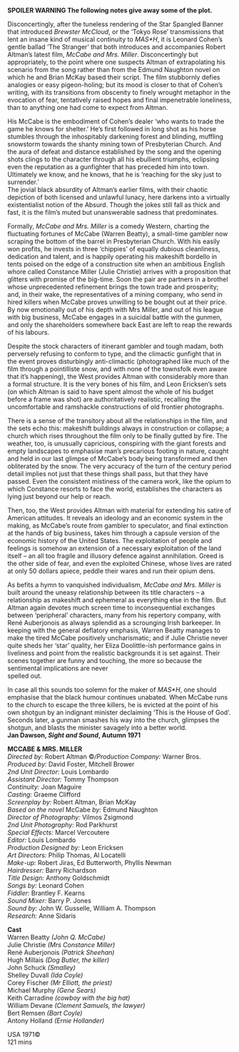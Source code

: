 

**SPOILER WARNING  The following notes give away some of the plot.**

Disconcertingly, after the tuneless rendering of the Star Spangled Banner that introduced _Brewster McCloud_, or the ‘Tokyo Rose’ transmissions that lent an insane kind of musical continuity to _M*A*S*H_, it is Leonard Cohen’s gentle ballad ‘The Stranger’ that both introduces and accompanies Robert Altman’s latest film, _McCabe and Mrs. Miller_. Disconcertingly but appropriately, to the point where one suspects Altman of extrapolating his scenario from the song rather than from the Edmund Naughton novel on which he and Brian McKay based their script. The film stubbornly defies analogies or easy pigeon-holing; but its mood is closer to that of Cohen’s writing, with its transitions from obscenity to finely wrought metaphor in the evocation of fear, tentatively raised hopes and final impenetrable loneliness, than to anything one had come to expect from Altman.

His McCabe is the embodiment of Cohen’s dealer ‘who wants to trade the game he knows for shelter.’ He’s first followed in long shot as his horse stumbles through the inhospitably darkening forest and blinding, muffling snowstorm towards the shanty mining town of Presbyterian Church. And the aura of defeat and distance established by the song and the opening shots clings to the character through all his ebullient triumphs, eclipsing even the reputation as a gunfighter that has preceded him into town. Ultimately we know, and he knows, that he is ‘reaching for the sky just to surrender.’  
The jovial black absurdity of Altman’s earlier films, with their chaotic depiction of both licensed and unlawful lunacy, here darkens into a virtually existentialist notion of the Absurd. Though the jokes still fall as thick and fast, it is the film’s muted but unanswerable sadness that predominates.

Formally, _McCabe and Mrs. Miller_ is a comedy Western, charting the fluctuating fortunes of McCabe (Warren Beatty), a small-time gambler now scraping the bottom of the barrel in Presbyterian Church. With his easily won profits, he invests in three ‘chippies’ of equally dubious cleanliness, dedication and talent, and is happily operating his makeshift bordello in tents poised on the edge of a construction site when an ambitious English whore called Constance Miller (Julie Christie) arrives with a proposition that glitters with promise of the big-time. Soon the pair are partners in a brothel whose unprecedented refinement brings the town trade and prosperity; and, in their wake, the representatives of a mining company, who send in hired killers when McCabe proves unwilling to be bought out at their price. By now emotionally out of his depth with Mrs Miller, and out of his league with big business, McCabe engages in a suicidal battle with the gunmen, and only the shareholders somewhere back East are left to reap the rewards of his labours.

Despite the stock characters of itinerant gambler and tough madam, both perversely refusing to conform to type, and the climactic gunfight that in the event proves disturbingly anti-climactic (photographed like much of the film through a pointilliste snow, and with none of the townsfolk even aware that it’s happening), the West provides Altman with considerably more than a formal structure. It is the very bones of his film, and Leon Ericksen’s sets (on which Altman is said to have spent almost the whole of his budget before a frame was shot) are authoritatively realistic, recalling the uncomfortable and ramshackle constructions of old frontier photographs.

There is a sense of the transitory about all the relationships in the film, and the sets echo this: makeshift buildings always in construction or collapse; a church which rises throughout the film only to be finally gutted by fire. The weather, too, is unusually capricious, conspiring with the giant forests and empty landscapes to emphasise man’s precarious footing in nature, caught and held in our last glimpse of McCabe’s body being transformed and then obliterated by the snow. The very accuracy of the turn of the century period detail implies not just that these things shall pass, but that they have passed. Even the consistent mistiness of the camera work, like the opium to which Constance resorts to face the world, establishes the characters as lying just beyond our help or reach.

Then, too, the West provides Altman with material for extending his satire of American attitudes. It reveals an ideology and an economic system in the making, as McCabe’s route from gambler to speculator, and final extinction at the hands of big business, takes him through a capsule version of the economic history of the United States. The exploitation of people and feelings is somehow an extension of a necessary exploitation of the land itself – an all too fragile and illusory defence against annihilation. Greed is the other side of fear, and even the exploited Chinese, whose lives are rated at only 50 dollars apiece, peddle their wares and run their opium dens.

As befits a hymn to vanquished individualism, _McCabe and Mrs. Miller_ is built around the uneasy relationship between its title characters – a relationship as makeshift and ephemeral as everything else in the film. But Altman again devotes much screen time to inconsequential exchanges between ‘peripheral’ characters, many from his repertory company, with René Auberjonois as always splendid as a scrounging Irish barkeeper. In keeping with the general deflatory emphasis, Warren Beatty manages to make the tired McCabe positively uncharismatic; and if Julie Christie never quite sheds her ‘star’ quality, her Eliza Doolittle-ish performance gains in liveliness and point from the realistic backgrounds it is set against. Their scenes together are funny and touching, the more so because the sentimental implications are never  
spelled out.

In case all this sounds too solemn for the maker of _M*A*S*H_, one should emphasise that the black humour continues unabated. When McCabe runs to the church to escape the three killers, he is evicted at the point of his own shotgun by an indignant minister declaiming ‘This is the House of God’. Seconds later, a gunman smashes his way into the church, glimpses the shotgun, and blasts the minister savagely into a better world.  
**Jan Dawson, _Sight and Sound_, Autumn 1971**



**MCCABE & MRS. MILLER**  
_Directed by:_ Robert Altman
©_/Production Company:_ Warner Bros.  
_Produced by:_ David Foster, Mitchell Brower  
_2nd Unit Director:_ Louis Lombardo  
_Assistant Director:_ Tommy Thompson  
_Continuity:_ Joan Maguire  
_Casting:_ Graeme Clifford  
_Screenplay by:_ Robert Altman, Brian McKay  
_Based on the novel_ McCabe _by:_ Edmund Naughton    
_Director of Photography:_ Vilmos Zsigmond  
_2nd Unit Photography:_ Rod Parkhurst  
_Special Effects:_ Marcel Vercoutere  
_Editor:_ Louis Lombardo  
_Production Designed by:_ Leon Ericksen  
_Art Directors:_ Philip Thomas, Al Locatelli  
_Make-up:_ Robert Jiras, Ed Butterworth,  Phyllis Newman  
_Hairdresser:_ Barry Richardson  
_Title Design:_ Anthony Goldschmidt  
_Songs by:_ Leonard Cohen  
_Fiddler:_ Brantley F. Kearns  
_Sound Mixer:_ Barry P. Jones  
_Sound by:_ John W. Gusselle, William A. Thompson  
_Research:_ Anne Sidaris  

**Cast**  
Warren Beatty _(John Q. McCabe)_  
Julie Christie _(Mrs Constance Miller)_  
René Auberjonois _(Patrick Sheehan)_  
Hugh Millais _(Dog Butler, the killer)_  
John Schuck _(Smalley)_  
Shelley Duvall _(Ida Coyle)_  
Corey Fischer _(Mr Elliott, the priest)_  
Michael Murphy _(Gene Sears)_  
Keith Carradine _(cowboy with the big hat)_  
William Devane _(Clement Samuels, the lawyer)_  
Bert Remsen _(Bart Coyle)_  
Antony Holland _(Ernie Hollander)_  

USA 1971©  
121 mins
<!--stackedit_data:
eyJoaXN0b3J5IjpbLTE5Mzk1MzcwODRdfQ==
-->